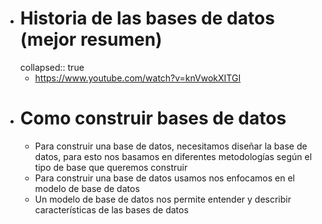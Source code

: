 - # Historia de las bases de datos  (mejor resumen)
  collapsed:: true
	- https://www.youtube.com/watch?v=knVwokXITGI
- # Como construir bases de datos
	- Para construir una base de datos, necesitamos diseñar la base de datos, para esto nos basamos en diferentes metodologías según el tipo de base que queremos construir
	- Para construir una base de datos usamos nos enfocamos en el modelo de base de datos
	- Un modelo de base de datos nos permite entender y describir características de las bases de datos